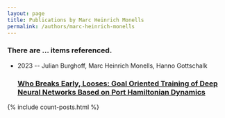 ```yaml
---
layout: page
title: Publications by Marc Heinrich Monells
permalink: /authors/marc-heinrich-monells
---
```


<h3 id="number-posts">There are ... items referenced.</h3>
<ul class="post-list">
<li><span class='post-meta'>2023 -- Julian Burghoff, Marc Heinrich Monells, Hanno Gottschalk</span><h3><a class='post-link' href="{{ site.baseurl }}/who-breaks-early-looses-goal-oriented-training-of-deep-neural-networks-based-on-port-hamiltonian-dynamics">Who Breaks Early, Looses: Goal Oriented Training of Deep Neural Networks Based on Port Hamiltonian Dynamics</a></h3></li>

</ul>
{% include count-posts.html %}
